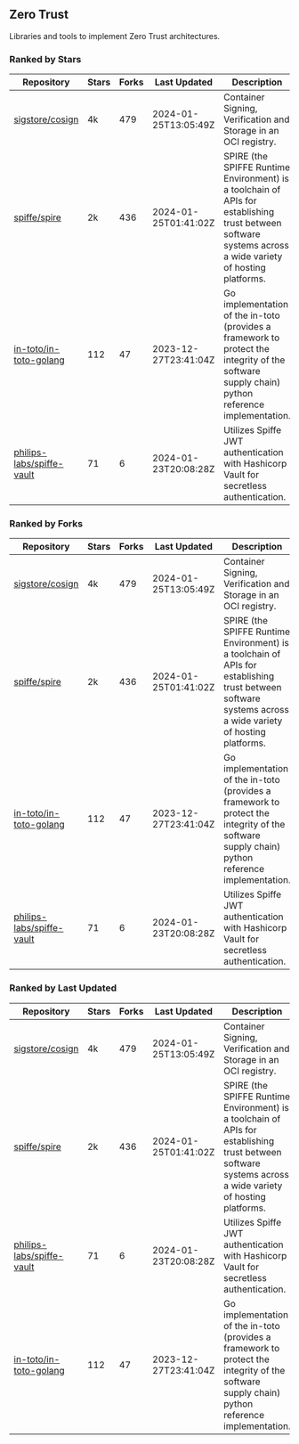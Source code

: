 ## Zero Trust

Libraries and tools to implement Zero Trust architectures.

### Ranked by Stars

| Repository | Stars | Forks | Last Updated | Description | 
|------------|-------|-------|--------------|-------------|
| [sigstore/cosign](https://github.com/sigstore/cosign) | 4k | 479 | 2024-01-25T13:05:49Z |  Container Signing, Verification and Storage in an OCI registry. |
| [spiffe/spire](https://github.com/spiffe/spire) | 2k | 436 | 2024-01-25T01:41:02Z |  SPIRE (the SPIFFE Runtime Environment) is a toolchain of APIs for establishing trust between software systems across a wide variety of hosting platforms. |
| [in-toto/in-toto-golang](https://github.com/in-toto/in-toto-golang) | 112 | 47 | 2023-12-27T23:41:04Z |  Go implementation of the in-toto (provides a framework to protect the integrity of the software supply chain) python reference implementation. |
| [philips-labs/spiffe-vault](https://github.com/philips-labs/spiffe-vault) | 71 | 6 | 2024-01-23T20:08:28Z |  Utilizes Spiffe JWT authentication with Hashicorp Vault for secretless authentication. |

### Ranked by Forks

| Repository | Stars | Forks | Last Updated | Description | 
|------------|-------|-------|--------------|-------------|
| [sigstore/cosign](https://github.com/sigstore/cosign) | 4k | 479 | 2024-01-25T13:05:49Z |  Container Signing, Verification and Storage in an OCI registry. |
| [spiffe/spire](https://github.com/spiffe/spire) | 2k | 436 | 2024-01-25T01:41:02Z |  SPIRE (the SPIFFE Runtime Environment) is a toolchain of APIs for establishing trust between software systems across a wide variety of hosting platforms. |
| [in-toto/in-toto-golang](https://github.com/in-toto/in-toto-golang) | 112 | 47 | 2023-12-27T23:41:04Z |  Go implementation of the in-toto (provides a framework to protect the integrity of the software supply chain) python reference implementation. |
| [philips-labs/spiffe-vault](https://github.com/philips-labs/spiffe-vault) | 71 | 6 | 2024-01-23T20:08:28Z |  Utilizes Spiffe JWT authentication with Hashicorp Vault for secretless authentication. |

### Ranked by Last Updated

| Repository | Stars | Forks | Last Updated | Description | 
|------------|-------|-------|--------------|-------------|
| [sigstore/cosign](https://github.com/sigstore/cosign) | 4k | 479 | 2024-01-25T13:05:49Z |  Container Signing, Verification and Storage in an OCI registry. |
| [spiffe/spire](https://github.com/spiffe/spire) | 2k | 436 | 2024-01-25T01:41:02Z |  SPIRE (the SPIFFE Runtime Environment) is a toolchain of APIs for establishing trust between software systems across a wide variety of hosting platforms. |
| [philips-labs/spiffe-vault](https://github.com/philips-labs/spiffe-vault) | 71 | 6 | 2024-01-23T20:08:28Z |  Utilizes Spiffe JWT authentication with Hashicorp Vault for secretless authentication. |
| [in-toto/in-toto-golang](https://github.com/in-toto/in-toto-golang) | 112 | 47 | 2023-12-27T23:41:04Z |  Go implementation of the in-toto (provides a framework to protect the integrity of the software supply chain) python reference implementation. |

